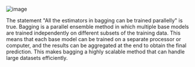 ![image](https://user-images.githubusercontent.com/89120960/232273956-f41aa492-32d3-4d0b-9d13-9f2bc494c0dc.png)


<p>
  The statement "All the estimators in bagging can be trained parallelly" is true. Bagging is a parallel ensemble method in which multiple base models are trained independently on different subsets of the training data. This means that each base model can be trained on a separate processor or computer, and the results can be aggregated at the end to obtain the final prediction. This makes bagging a highly scalable method that can handle large datasets efficiently.
</p>
